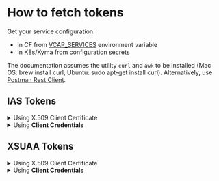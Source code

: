 # How to fetch tokens
Get your service configuration:
- In CF from [VCAP_SERVICES](https://docs.cloudfoundry.org/devguide/deploy-apps/environment-variable.html#VCAP-SERVICES) environment variable
- In K8s/Kyma from configuration [secrets](https://kubernetes.io/docs/concepts/configuration/secret/)

The documentation assumes the utility `curl` and `awk` to be installed (Mac OS: brew install curl, Ubuntu: sudo apt-get install curl). Alternatively, use [Postman Rest Client](https://www.postman.com/downloads/).

## IAS Tokens
<details>
  <summary>Using X.509 Client Certificate</summary>
  
1. Store the `certificate` and `key` from your service configuration in separate files in [PEM](https://www.ssl.com/guide/pem-der-crt-and-cer-x-509-encodings-and-conversions/#ftoc-heading-1) format.
   > :warning: In case you experience invalid PEM file errors, \\n characters might have to be replaced by newlines \n to have the PEM in the correct format.
   > ```shell script    
   > awk '{gsub(/\\n/,"\n")}1' <file>.pem
   >  ```
 
2. Fetch the token using:

    <details>
      <summary>curl command</summary>

    :warning: Replace the `<<>>` placeholders with the values from the service configuration.
    ```shell
    curl --cert certificate.pem --key key.pem \
    -X POST <<credentials.url>>/oauth2/token \
    -H 'Content-Type: application/x-www-form-urlencoded' \
    --data-urlencode 'client_id=<<credentials.clientid>>' \
    --data-urlencode 'grant_type=password' \
    --data-urlencode 'username=<<name of requesting user>>' \
    --data-urlencode 'password=<<password of requesting user>>'
    ```
    </details>
    <details>
       <summary>Postman</summary>
            
    1. In Postman navigate to Settings -> Certificates, click on "Add Certificate" and provide the certificate and key `PEM` files and host name.
       <br>![](./postman-mtls.png)
    2. Import [Postman Collection](./IAS_XSUAA_token_fetch.postman_collection.json). For more info on how to import it in the Postman see [learning.postman.com](https://learning.postman.com/docs/getting-started/importing-and-exporting-data/#importing-postman-data)
    3. Fill in the corresponding ias_* Postman variables
       <br>![](./postman-variables.png)
    4. Open the 'IAS Token | pswd grant' Postman Collection and send the request
    </details>
</details> 
<details>
  <summary>Using <b>Client Credentials</b></summary>

1. Fetch the token using:
    <details>
        <summary>curl command</summary>

    :warning: Replace the `<<>>` placeholders with the values from the service configuration.
    ```shell
    curl -u '<<credentials.clientid>>:<<credentials.clientsecret>>' \
    -X POST <<credentials.url>>/oauth2/token \
    -H 'Content-Type: application/x-www-form-urlencoded' \
    --data-urlencode 'grant_type=password' \
    --data-urlencode 'username=<<name of requesting user>>' \
    --data-urlencode 'password=<<password of requesting user>>'
    ```
    </details>
    <details>
        <summary>Postman</summary>
        
    1. Import [Postman Collection](./IAS_XSUAA_token_fetch.postman_collection.json). For more info how to import it in Postman see [learning.postman.com](https://learning.postman.com/docs/getting-started/importing-and-exporting-data/#importing-postman-data)
    2. Fill in the corresponding ias_* Postman variables
       <br>![](./postman-variables.png)
    3. Open the 'Ias Token | pswd grant' Postman Collection and send the request
    </details>
</details>
  
## XSUAA Tokens
<details>
   <summary>Using X.509 Client Certificate</summary>

1. Store the `certificate` and `key` from your service configuration in separate files in [PEM](https://www.ssl.com/guide/pem-der-crt-and-cer-x-509-encodings-and-conversions/#ftoc-heading-1) format.
   > :warning: In case you experience invalid PEM file errors, \\n characters might have to be replaced by newlines \n to have the PEM in the correct format.
   > ```shell script
   > awk '{gsub(/\\n/,"\n")}1' <file>.pem
   > ```
2. Fetch the token using:
   <details>
      <summary>curl command</summary>

      :warning: Replace the `<<>>` placeholders with the values from the service configuration.
      ```shell
      curl --cert certificate.pem --key key.pem \
      -X POST <<credentials.certurl>>/oauth/token \
      -H 'Content-Type: application/x-www-form-urlencoded' \
      --data-urlencode 'client_id=<<credentials.clientid>>' \
      --data-urlencode 'grant_type=password' \
    --data-urlencode 'username=<<name of requesting user>>' \
    --data-urlencode 'password=<<password of requesting user>>'
      ```
    </details>
    <details>
        <summary>Postman</summary>
    
    1. In Postman navigate to Settings -> Certificates, click on "Add Certificate" and provide the certificate and key `PEM` files and host name.
       <br>![](./postman-mtls.png)
    2. Import [Postman Collection](./IAS_XSUAA_token_fetch.postman_collection.json). For more info on how to import it in the Postman see [learning.postman.com](https://learning.postman.com/docs/getting-started/importing-and-exporting-data/#importing-postman-data)
    3. Fill in the corresponding xsuaa_* Postman variables
       <br>![](./postman-variables.png)
    4. Open the 'Xsuaa Token | pswd grant mTLS' Postman Collection and send the request
    </details>
</details>
<details>
   <summary>Using <b>Client Credentials</b></summary>
   
1. Fetch the token using:    
   <details>
     <summary>curl command</summary>

   :warning: Replace the `<<>>` placeholders with the values from the service configuration.
   ```shell
   curl \
   -X POST <<credentials.url>>/oauth/token \
   -H 'Content-Type: application/x-www-form-urlencoded' \
   --data-urlencode 'client_id=<<credentials.clientid>>' \
   --data-urlencode 'client_secret=<<credentials.clientsecret>>' \
   --data-urlencode 'grant_type=password' \
   --data-urlencode 'username=<<name of requesting user>>' \
   --data-urlencode 'password=<<password of requesting user>>'
   ```
   </details>
   <details>
       <summary>Postman</summary>
       
   1. Import [Postman Collection](./IAS_XSUAA_token_fetch.postman_collection.json). For more info how to import it in Postman see [learning.postman.com](https://learning.postman.com/docs/getting-started/importing-and-exporting-data/#importing-postman-data)
   2. Fill in the corresponding xsuaa_* Postman variables
      <br>![](./postman-variables.png)
   3. Open the 'Xsuaa Token | pswd grant' Postman Collection and send the request
   </details>
</details>
